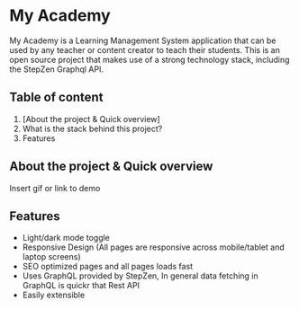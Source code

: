 
# My Academy

My Academy is a Learning Management System application that can be used by any teacher or content creator to teach their students. This is an open source project that makes use of a strong technology stack, including the StepZen Graphql API.
## Table of content

1. [About the project & Quick overview]
2. What is the stack behind this project?
3. Features


##  About the project & Quick overview

Insert gif or link to demo


## Features

- Light/dark mode toggle
- Responsive Design (All pages are responsive across mobile/tablet and laptop screens)
- SEO optimized pages and all pages loads fast
- Uses GraphQL provided by StepZen, In general data fetching in GraphQL is quickr that Rest API
- Easily extensible



 
